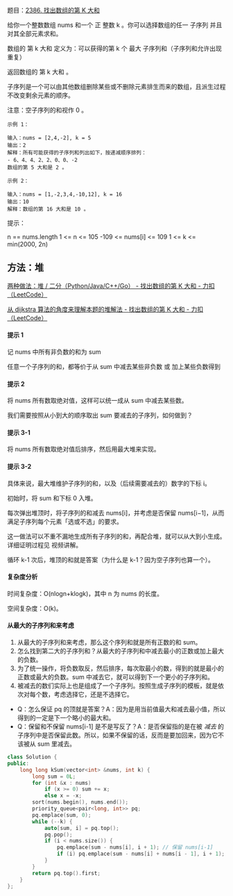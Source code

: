 题目：[2386. 找出数组的第 K 大和](https://leetcode.cn/problems/find-the-k-sum-of-an-array/)

给你一个整数数组 nums 和一个 正 整数 k 。你可以选择数组的任一 子序列 并且对其全部元素求和。

数组的 第 k 大和 定义为：可以获得的第 k 个 最大 子序列和（子序列和允许出现重复）

返回数组的 第 k 大和 。

子序列是一个可以由其他数组删除某些或不删除元素排生而来的数组，且派生过程不改变剩余元素的顺序。

注意：空子序列的和视作 0 。

```
示例 1：

输入：nums = [2,4,-2], k = 5
输出：2
解释：所有可能获得的子序列和列出如下，按递减顺序排列：
- 6、4、4、2、2、0、0、-2
数组的第 5 大和是 2 。

示例 2：

输入：nums = [1,-2,3,4,-10,12], k = 16
输出：10
解释：数组的第 16 大和是 10 。
```

提示：

n == nums.length
1 <= n <= 105
-109 <= nums[i] <= 109
1 <= k <= min(2000, 2n)

## 方法：堆

[两种做法：堆 / 二分（Python/Java/C++/Go） - 找出数组的第 K 大和 - 力扣（LeetCode）](https://leetcode.cn/problems/find-the-k-sum-of-an-array/solution/zhuan-huan-dui-by-endlesscheng-8yiq/)

[从 dijkstra 算法的角度来理解本题的堆解法 - 找出数组的第 K 大和 - 力扣（LeetCode）](https://leetcode.cn/problems/find-the-k-sum-of-an-array/solution/yong-by-vclip-281y/)

#### 提示 1

记 nums 中所有非负数的和为 sum

任意一个子序列的和，都等价于从 sum 中减去某些非负数 或 加上某些负数得到

#### 提示 2

将 nums 所有数取绝对值，这样可以统一成从 sum 中减去某些数。

我们需要按照从小到大的顺序取出 sum 要减去的子序列，如何做到？

#### 提示 3-1

将 nums 所有数取绝对值后排序，然后用最大堆来实现。

#### 提示 3-2

具体来说，最大堆维护子序列的和，以及（后续需要减去的）数字的下标 i。

初始时，将 sum 和下标 0 入堆。

每次弹出堆顶时，将子序列的和减去 nums[i]，并考虑是否保留 nums[i−1]，从而满足子序列每个元素「选或不选」的要求。

这一做法可以不重不漏地生成所有子序列的和，再配合堆，就可以从大到小生成。详细证明过程见 视频讲解。

循环 k-1 次后，堆顶的和就是答案（为什么是 k-1？因为空子序列也算一个）。

#### 复杂度分析

时间复杂度：O(nlogn+klogk)，其中 n 为 nums 的长度。

空间复杂度：O(k)。

#### 从最大的子序列和来考虑

1. 从最大的子序列和来考虑，那么这个序列和就是所有正数的和 sum。
2. 怎么找到第二大的子序列和？从最大的子序列和中减去最小的正数或加上最大的负数。
3. 为了统一操作，将负数取反，然后排序，每次取最小的数，得到的就是最小的正数或最大的负数。sum 中减去它，就可以得到下一个更小的子序列和。
4. 被减去的数们实际上也是组成了一个子序列。按照生成子序列的模板，就是依次对每个数，考虑选择它，还是不选择它。

- Q：怎么保证 pq 的顶就是答案？A：因为是用当前值最大和减去最小值，所以得到的一定是下一个略小的最大和。
- Q：保留和不保留 nums[i-1] 是不是写反了？A：是否保留指的是在被 *减去* 的子序列中是否保留此数。所以，如果不保留的话，反而是要加回来，因为它不该被从 sum 里减去。

```c++
class Solution {
public:
    long long kSum(vector<int> &nums, int k) {
        long sum = 0L;
        for (int &x : nums)
            if (x >= 0) sum += x;
            else x = -x;
        sort(nums.begin(), nums.end());
        priority_queue<pair<long, int>> pq;
        pq.emplace(sum, 0);
        while (--k) {
            auto[sum, i] = pq.top();
            pq.pop();
            if (i < nums.size()) {
                pq.emplace(sum - nums[i], i + 1); // 保留 nums[i-1]
                if (i) pq.emplace(sum - nums[i] + nums[i - 1], i + 1); // 不保留 nums[i-1]，把之前减去的加回来
            }
        }
        return pq.top().first;
    }
};
```

